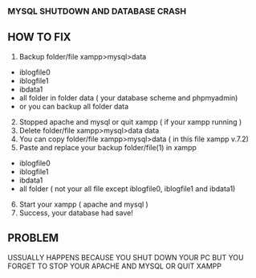 ### MYSQL SHUTDOWN AND DATABASE CRASH ###

## HOW TO FIX
1. Backup folder/file xampp>mysql>data
  - iblogfile0
  - iblogfile1
  - ibdata1
  - all folder in folder data ( your database scheme and phpmyadmin)
  - or you can backup all folder data
2. Stopped apache and mysql or quit xampp ( if your xampp running ) 
3. Delete folder/file xampp>mysql>data data
4. You can copy folder/file xampp>mysql>data ( in this file xampp v.7.2)
5. Paste and replace your backup folder/file(1) in xampp
  - iblogfile0
  - iblogfile1
  - ibdata1
  - all folder ( not your all file except iblogfile0, iblogfile1 and ibdata1)
6. Start your xampp ( apache and mysql )
7. Success, your database had save!


## PROBLEM 
USSUALLY HAPPENS BECAUSE YOU SHUT DOWN YOUR PC BUT YOU FORGET TO STOP YOUR APACHE AND MYSQL OR QUIT XAMPP
